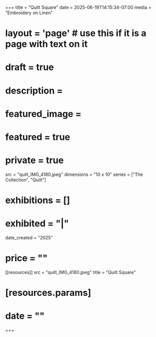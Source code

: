 +++
title = "Quilt Square"
date = 2025-06-19T14:15:34-07:00
media = "Embroidery on Linen"
# layout = 'page' # use this if it is a page with text on it
# draft = true
# description = 
# featured_image = 
# featured = true
# private = true
src = "quilt_IMG_4180.jpeg"
dimensions = "10 x 10"
series = ["The Collection", "Quilt"]
# exhibitions = []
# exhibited = "|"
date_created = "2025"
# price = ""
[[resources]]
  src = "quilt_IMG_4180.jpeg"
  title = "Quilt Square"
#   [resources.params]
#   date = ""
+++